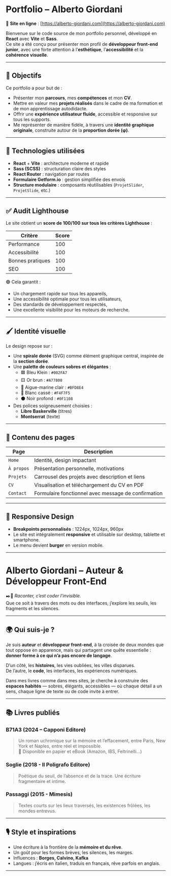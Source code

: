 # Portfolio – Alberto Giordani

🎯 **Site en ligne** : [https://alberto-giordani.com](https://alberto-giordani.com)

Bienvenue sur le code source de mon portfolio personnel, développé en **React** avec **Vite** et **Sass**.  
Ce site a été conçu pour présenter mon profil de **développeur front-end junior**, avec une forte attention à l’**esthétique**, l’**accessibilité** et la **cohérence visuelle**.

---

## 🎯 Objectifs

Ce portfolio a pour but de :

- Présenter mon **parcours**, mes **compétences** et mon **CV**.
- Mettre en valeur mes **projets réalisés** dans le cadre de ma formation et de mon apprentissage autodidacte.
- Offrir une **expérience utilisateur fluide**, accessible et responsive sur tous les supports.
- Me représenter de manière fidèle, à travers une **identité graphique originale**, construite autour de la **proportion dorée (φ)**.

---

## 🧱 Technologies utilisées

- **React** + **Vite** : architecture moderne et rapide
- **Sass (SCSS)** : structuration claire des styles
- **React Router** : navigation par routes
- **Formulaire Getform.io** : gestion simplifiée des envois
- **Structure modulaire** : composants réutilisables (`ProjetSlider`, `ProjetSlide`, etc.)

---

## ✅ Audit Lighthouse

Le site obtient un **score de 100/100 sur tous les critères Lighthouse** :

| Critère         | Score |
|-----------------|-------|
| Performance     | 100   |
| Accessibilité   | 100   |
| Bonnes pratiques| 100   |
| SEO             | 100   |

🟢 Cela garantit :
- Un chargement rapide sur tous les appareils,
- Une accessibilité optimale pour tous les utilisateurs,
- Des standards de développement respectés,
- Une excellente visibilité pour les moteurs de recherche.

---

## 🖌️ Identité visuelle

Le design repose sur :
- Une **spirale dorée** (SVG) comme élément graphique central, inspirée de la **section dorée**.
- Une **palette de couleurs sobres et élégantes** :
  - 🟦 Bleu Klein : `#002FA7`
  - 🟨 Or brun : `#A77800`
  - 🩵 Aigue-marine clair : `#BFD8E4`
  - 🧊 Blanc cassé : `#F4F7F5`
  - ⚫ Noir profond : `#0F1108`
- Des polices soigneusement choisies :
  - **Libre Baskerville** (titres)
  - **Montserrat** (texte)

---

## 📄 Contenu des pages

| Page       | Description |
|------------|-------------|
| `Home`     | Identité, design impactant |
| `À propos` | Présentation personnelle, motivations |
| `Projets`  | Carrousel des projets avec description et liens |
| `CV`       | Visualisation et téléchargement du CV en PDF |
| `Contact`  | Formulaire fonctionnel avec message de confirmation |

---

## 📱 Responsive Design

- **Breakpoints personnalisés** : 1224px, 1024px, 960px
- Le site est intégralement **responsive** et utilisable sur desktop, tablette et smartphone.
- Le menu devient **burger** en version mobile.

---

# Alberto Giordani – Auteur & Développeur Front-End

✒️📱 *Raconter, c’est coder l’invisible.*  
Que ce soit à travers des mots ou des interfaces, j’explore les seuils, les fragments et les silences.

---

## 🌍 Qui suis-je ?

Je suis **auteur** et **développeur front-end**, à la croisée de deux mondes que tout oppose en apparence, mais qui partagent une quête essentielle : **donner forme à ce qui n’a pas encore de langage**.

D’un côté, les **histoires**, les vies oubliées, les villes disparues.  
De l’autre, le **code**, les interfaces, les expériences numériques.

Dans mes livres comme dans mes sites, je cherche à construire des **espaces habités** — sobres, élégants, accessibles — où chaque détail a un sens, chaque ligne de texte ou de code invite à entrer.

---

## 📚 Livres publiés

### **B71A3** (2024 – Capponi Editore)  
> Un roman uchronique sur la mémoire et l’effacement, entre Paris, New York et Naples, entre réel et impossible.  
📖 Disponible en papier et eBook (Amazon, IBS, Feltrinelli…)

### **Soglie** (2018 - Il Poligrafo Editore)  
> Poétique du seuil, de l’absence et de la trace. Une écriture fragmentaire et intime.

### **Passaggi** (2015 - Mimesis)  
> Textes courts sur les lieux traversés, les existences frôlées, les mondes entrevus.  

---

## 🎙️ Style et inspirations

- Une écriture à la frontière de la **mémoire et du rêve**.
- Un goût pour les formes brèves, les silences, les marges.
- Influences : **Borges, Calvino, Kafka**
- Langues : j’écris en italien, traduis en français, rêve parfois en anglais.

---
